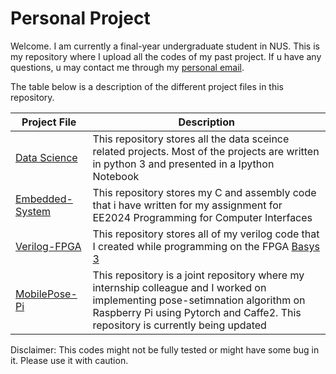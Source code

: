 # Personal Project

Welcome. I am currently a final-year undergraduate student in NUS. This is my repository where I upload all the codes of my past project. If u have any questions, u may contact me through my [personal email](mailto:mullianayusuff@gmail.com). 

The table below is a description of the different project files in this repository.

Project File | Description
------------ | -------------
[Data Science](https://github.com/savageyusuff/Personal-Project/tree/master/Data-Science) | This repository stores all the data sceince related projects. Most of the projects are written in python 3 and presented in a Ipython Notebook
[Embedded-System](https://github.com/savageyusuff/Personal-Project/tree/master/Embedded-System) | This repository stores my C and assembly code that i have written for my assignment for EE2024 Programming for Computer Interfaces
[Verilog-FPGA](https://github.com/savageyusuff/Personal-Project/tree/master/Verilog-FPGA) | This repository stores all of my verilog code that I created while programming on the FPGA [Basys 3](https://reference.digilentinc.com/reference/programmable-logic/basys-3/start)
[MobilePose-Pi](https://github.com/ba-san/MobilePose-Pi)| This repository is a joint repository where my internship colleague and I worked on implementing pose-setimnation algorithm on Raspberry Pi using Pytorch and Caffe2. This repository is currently being updated






Disclaimer: This codes might not be fully tested or might have some bug in it. Please use it with caution.
